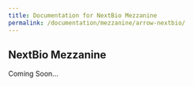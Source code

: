 ```yaml
---
title: Documentation for NextBio Mezzanine
permalink: /documentation/mezzanine/arrow-nextbio/
---
```

## NextBio Mezzanine

Coming Soon...